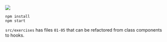 <img src="https://media.giphy.com/media/26Ff969Ng7ZM8G0JG/giphy.gif" />

```
npm install
npm start
```

`src/exercises` has files `01-05` that can be refactored from class components to hooks.

